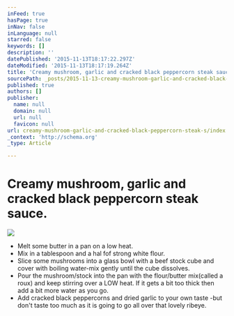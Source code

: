 ```yaml
---
inFeed: true
hasPage: true
inNav: false
inLanguage: null
starred: false
keywords: []
description: ''
datePublished: '2015-11-13T18:17:22.297Z'
dateModified: '2015-11-13T18:17:19.264Z'
title: 'Creamy mushroom, garlic and cracked black peppercorn steak sauce.'
sourcePath: _posts/2015-11-13-creamy-mushroom-garlic-and-cracked-black-peppercorn-steak-s.md
published: true
authors: []
publisher:
  name: null
  domain: null
  url: null
  favicon: null
url: creamy-mushroom-garlic-and-cracked-black-peppercorn-steak-s/index.html
_context: 'http://schema.org'
_type: Article

---
```

# Creamy mushroom, garlic and cracked black peppercorn steak sauce.
![](https://the-grid-user-content.s3-us-west-2.amazonaws.com/f110d526-20d9-4d61-9024-3d3a05322e4c.jpg)

* Melt some butter in a pan on a low heat.
* Mix in a tablespoon and a hal fof strong white flour.
* Slice some mushrooms into a glass bowl with a beef stock cube and cover with boiling water-mix gently until the cube dissolves.
* Pour the mushroom/stock into the pan with the flour/butter mix(called a roux) and keep stirring over a LOW heat. If it gets a bit too thick then add a bit more water as you go.
* Add cracked black peppercorns and dried garlic to your own taste -but don't taste too much as it is going to go all over that lovely ribeye.